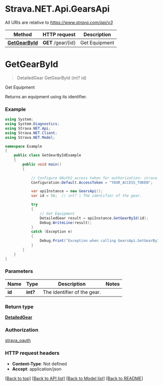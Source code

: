 # Strava.NET.Api.GearsApi

All URIs are relative to *https://www.strava.com/api/v3*

Method | HTTP request | Description
------------- | ------------- | -------------
[**GetGearById**](GearsApi.md#getgearbyid) | **GET** /gear/{id} | Get Equipment


<a name="getgearbyid"></a>
# **GetGearById**
> DetailedGear GetGearById (int? id)

Get Equipment

Returns an equipment using its identifier.

### Example
```csharp
using System;
using System.Diagnostics;
using Strava.NET.Api;
using Strava.NET.Client;
using Strava.NET.Model;

namespace Example
{
    public class GetGearByIdExample
    {
        public void main()
        {
            
            // Configure OAuth2 access token for authorization: strava_oauth
            Configuration.Default.AccessToken = "YOUR_ACCESS_TOKEN";

            var apiInstance = new GearsApi();
            var id = 56;  // int? | The identifier of the gear.

            try
            {
                // Get Equipment
                DetailedGear result = apiInstance.GetGearById(id);
                Debug.WriteLine(result);
            }
            catch (Exception e)
            {
                Debug.Print("Exception when calling GearsApi.GetGearById: " + e.Message );
            }
        }
    }
}
```

### Parameters

Name | Type | Description  | Notes
------------- | ------------- | ------------- | -------------
 **id** | **int?**| The identifier of the gear. | 

### Return type

[**DetailedGear**](DetailedGear.md)

### Authorization

[strava_oauth](../README.md#strava_oauth)

### HTTP request headers

 - **Content-Type**: Not defined
 - **Accept**: application/json

[[Back to top]](#) [[Back to API list]](../README.md#documentation-for-api-endpoints) [[Back to Model list]](../README.md#documentation-for-models) [[Back to README]](../README.md)

